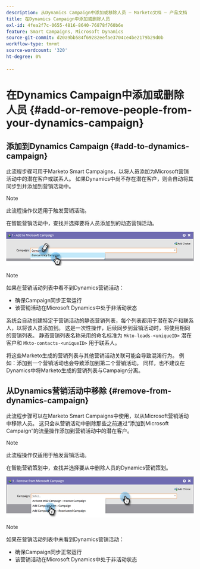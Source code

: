 ```yaml
---
description: 从Dynamics Campaign中添加或移除人员 — Marketo文档 — 产品文档
title: 在Dynamics Campaign中添加或删除人员
exl-id: 4fea2f7c-0655-4816-8640-76878f760b6e
feature: Smart Campaigns, Microsoft Dynamics
source-git-commit: d20a9bb584f69282eefae3704ce4be2179b29d0b
workflow-type: tm+mt
source-wordcount: '320'
ht-degree: 0%

---
```


# 在Dynamics Campaign中添加或删除人员 {#add-or-remove-people-from-your-dynamics-campaign}

## 添加到Dynamics Campaign {#add-to-dynamics-campaign}

此流程步骤可用于Marketo Smart Campaigns，以将人员添加为Microsoft营销活动中的潜在客户或联系人。 如果Dynamics中尚不存在潜在客户，则会自动将其同步到并添加到营销活动中。

>[!NOTE]
>
>此流程操作仅适用于触发营销活动。

在智能营销活动中，查找并选择要将人员添加到的动态营销活动。

![](assets/add-or-remove-people-from-your-dynamics-campaign-1.png)

>[!NOTE]
>
>如果在营销活动列表中看不到Dynamics营销活动：
>
>* 确保Campaign同步正常运行
>* 该营销活动在Microsoft Dynamics中处于非活动状态

系统会自动创建特定于营销活动的静态营销列表，每个列表都用于潜在客户和联系人，以将该人员添加到。 这是一次性操作，后续同步到营销活动时，将使用相同的营销列表。 静态营销列表名称采用的命名标准为 `Mkto-leads-<uniqueID>` 潜在客户和 `Mkto-contacts-<uniqueID>` 用于联系人。

将这些Marketo生成的营销列表与其他营销活动关联可能会导致混淆行为。 例如：添加到一个营销活动也会导致添加到第二个营销活动。 同样，也不建议在Dynamics中将Marketo生成的营销列表与Campaign分离。

## 从Dynamics营销活动中移除 {#remove-from-dynamics-campaign}

此流程步骤可以在Marketo Smart Campaigns中使用，以从Microsoft营销活动中移除人员。 这只会从营销活动中删除那些之前通过“添加到Microsoft Campaign”的流量操作添加到营销活动中的潜在客户。

>[!NOTE]
>
>此流程操作仅适用于触发营销活动。

在智能营销策划中，查找并选择要从中删除人员的Dynamics营销策划。

![](assets/add-or-remove-people-from-your-dynamics-campaign-2.png)

>[!NOTE]
>
>如果在营销活动列表中未看到Dynamics营销活动：
>
>* 确保Campaign同步正常运行
>* 该营销活动在Microsoft Dynamics中处于非活动状态
